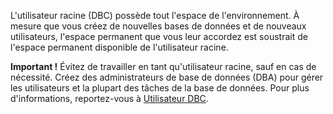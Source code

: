 L'utilisateur racine (DBC) possède tout l'espace de l'environnement. À mesure que vous créez de nouvelles bases de données et de nouveaux utilisateurs, l'espace permanent que vous leur accordez est soustrait de l'espace permanent disponible de l'utilisateur racine.

**Important !** Évitez de travailler en tant qu'utilisateur racine, sauf en cas de nécessité. Créez des administrateurs de base de données (DBA) pour gérer les utilisateurs et la plupart des tâches de la base de données. Pour plus d'informations, reportez-vous à [Utilisateur DBC](https://docs.teradata.com/access/sources/dita/topic?dita:topicPath=txa1710949533944.dita).

